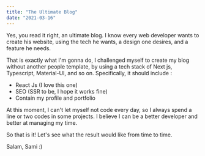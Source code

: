 ```yaml
---
title: "The Ultimate Blog"
date: "2021-03-16"
---
```


Yes, you read it right, an ultimate blog. I know every web developer wants to create his website, using the tech he wants, a design one desires, and a feature he needs.

That is exactly what I'm gonna do, I challenged myself to create my blog without another people template, by using a tech stack of Next js, Typescript, Material-UI, and so on. Specifically, it should include :

- React Js (I love this one)
- SEO (SSR to be, I hope it works fine)
- Contain my profile and portfolio

At this moment, I can't let myself not code every day, so I always spend a line or two codes in some projects. I believe I can be a better developer and better at managing my time.

So that is it! Let's see what the result would like from time to time.

Salam, Sami :)
